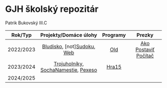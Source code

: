 # GJH školský repozitár
Patrik Bukovský III.C

|  Rok/Typ  |                                                    Projekty/Domáce úlohy                                                     |         Programy         |                        Prezky                        |
|:---------:|:----------------------------------------------------------------------------------------------------------------------------:|:------------------------:|:----------------------------------------------------:|
| 2022/2023 |                 [Bludisko](2022-2023/Bludisko2023), [not][Sudoku](Sudoku), [Web](turing.gjh.sk\~bukovsky.p)                  |   [Old](2022-2023/Old)   | [Ako Postaviť Počítač](2022-2023/pptx/Akopostaviťpočítač.pptx) |
| 2023/2024 | [Trojuholníky](2023-2024/rekurzia_trojuholniky.py), [SochaNamestie](2023-2024/sochananamesti.py), [Pexeso](2023-2024/pexeso) | [Hra15](2023-2024/hra15) |                                                      |
| 2024/2025 |                                                                                                                              |                          |                                                      |

